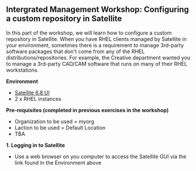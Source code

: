 Intergrated Management Workshop: Configuring a custom repository in Satellite
-----------------------------------------------------------------------------

In this part of the workshop, we will learn how to configure a custom repository in Satellite. When you have RHEL clients managed by Satellite in your environment, sometimes there is a requirement to manage 3rd-party software packages that don't come from any of the RHEL distributions/repositories. For example, the Creative department wanted you to manage a 3rd-party CAD/CAM software that runs on many of their RHEL workstations.

**Environment**
- [Satellite 6.8 UI](https://www.link-to-sat-web-gui.com)
- 2 x RHEL instances

**Pre-requisites (completed in previous exercises in the workshop)**
- Organization to be used = myorg
- Laction to be used = Default Location
- TBA

**1. Logging in to Satellite**
- Use a web browser on you computer to access the Satellite GUI via the link found in the Environment above






